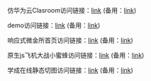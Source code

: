 仿华为云Clasroom访问链接：<a href="http://www.fypavilion.top" rel="nofollow" target="_blank">link</a> (备用：<a href="http://124.71.171.99" rel="nofollow" target="_blank">link</a>)

demo访问链接：<a href="http://www.fypavilion.top/demo" rel="nofollow" target="_blank">link</a> (备用：<a href="http://124.71.171.99/demo" rel="nofollow" target="_blank">link</a>)

响应式微金所首页访问链接：<a href="http://www.fypavilion.top/weijinsuo" rel="nofollow" target="_blank">link</a> (备用：<a href="http://124.71.171.99/weijinsuo" rel="nofollow" target="_blank">link</a>)

原生js飞机大战小蜜蜂访问链接：<a href="http://www.fypavilion.top/paeell" rel="nofollow" target="_blank">link</a> (备用：<a href="http://124.71.171.99/paeell" rel="nofollow" target="_blank">link</a>)

学成在线静态切图访问链接：<a href="http://www.fypavilion.top/cuechengwang" rel="nofollow" target="_blank">link</a> (备用：<a href="http://124.71.171.99/xuechengwang" rel="nofollow" target="_blank">link</a>)
